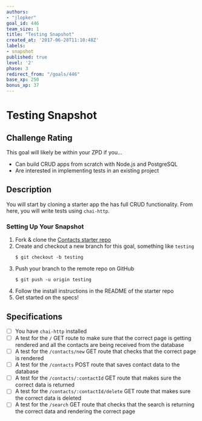 ```yaml
---
authors:
- "jlopker"
goal_id: 446
team_size: 1
title: "Testing Snapshot"
created_at: '2017-06-28T11:10:48Z'
labels:
- snapshot
published: true
level: '2'
phase: 3
redirect_from: "/goals/446"
base_xp: 250
bonus_xp: 37
---
```


# Testing Snapshot

## Challenge Rating

This goal will likely be within your ZPD if you...

- Can build CRUD apps from scratch with Node.js and PostgreSQL
- Are interested in implementing tests in an existing project

## Description

You will start by cloning a starter app the has full CRUD functionality. From here, you will write tests using `chai-http`.

### Setting Up Your Snapshot

1. Fork & clone the [Contacts starter repo](https://github.com/GuildCrafts/contacts-snapshot-starter)
1. Create and checkout a new branch for this goal, something like `testing`
    ```
    $ git checkout -b testing
    ```
1. Push your branch to the remote repo on GitHub
    ```
    $ git push -u origin testing
    ```
1. Follow the install instructions in the README of the starter repo
1. Get started on the specs!

## Specifications

- [ ] You have `chai-http` installed
- [ ] A test for the `/` GET route to make sure that the correct page is getting rendered and all the contacts are being received from the database
- [ ] A test for the `/contacts/new` GET route that checks that the correct page is rendered
- [ ] A test for the `/contacts` POST route that saves contact data to the database
- [ ] A test for the `/contacts/:contactId` GET route that makes sure the correct data is returned
- [ ] A test for the `/contacts/:contactId/delete` GET route that makes sure the correct data is deleted
- [ ] A test for the `/search` GET route that checks that the search is returning the correct data and rendering the correct page
